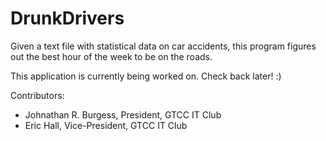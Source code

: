 # DrunkDrivers
Given a text file with statistical data on car accidents, this program figures out the best hour of the week to be on the roads.

This application is currently being worked on. Check back later! :)

Contributors:
 - Johnathan R. Burgess, President, GTCC IT Club
 - Eric Hall, Vice-President, GTCC IT Club
